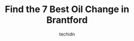 ---
layout: ampstory
image: https://i0.wp.com/www.auto.or.id/wp-content/uploads/2023/06/brown-auto-service-0-brantford-1686327361.jpeg?resize=640,853
author: techidn
featured: false
description: Brantford, Ontario, Canada is a haven for Oil Change enthusiasts, boasting an impressive array of 7 top-notch establishments. Whether youre a seasoned connoisseur or simply curious to explo
title: Find the 7 Best Oil Change in Brantford
cover:
   title: Find the 7 Best Oil Change in Brantford
   subtitle: AUTO.OR.ID
   background: https://www.auto.or.id/wp-content/uploads/2023/06/brown-auto-service-0-brantford-1686327361.jpeg

pages: 
 - layout: thirds
   top: <h1>#1 Great Canadian Oil Change - Formerly Oil Changers</h1>
   bottom: "<p>Had a great experience today with my oil change. This West Brant team was impressive and professional, and I was done in under 10, I am sure.  Bravo, well done, and thank</p>"
   background: https://www.auto.or.id/wp-content/uploads/2023/06/brown-auto-service-1-brantford-1686327362.jpeg
   backgroundblur: true
 - layout: thirds
   top: <h1>#2 Jiffy Lube</h1>
   bottom: "<p>84 King George Rd, Brantford, ON N3R 5K4, Canada</p>"
   background: https://www.auto.or.id/wp-content/uploads/2023/06/brown-auto-service-2-brantford-1686327363.jpeg
   cta:
      link: https://www.auto.or.id/find-the-7-best-oil-change-in-brantford/
      text: Find the 7 Best Oil Change in Brantford
 - layout: thirds
   top: <h1>#3 Jiffy Lube</h1>
   bottom: "<p>626 Colborne St, Brantford, ON N3S 3P7, Canada</p>"
   background: https://images.unsplash.com/photo-1620547316190-289b3899e010?ixlib=rb-4.0.3&ixid=MnwxMjA3fDB8MHxwaG90by1wYWdlfHx8fGVufDB8fHx8&auto=format&fit=crop&w=640&h=853&q=80
   cta:
      link: https://www.auto.or.id/find-the-7-best-oil-change-in-brantford/
      text: Find the 7 Best Oil Change in Brantford
 - layout: thirds
   top: <h1>#4 Speedy Auto Service Brantford</h1>
   bottom: "<p>50 King George Rd, Brantford, ON N3R 5K3, Canada</p>"
   background: https://images.unsplash.com/photo-1639928192091-52a0f057a03a?ixlib=rb-4.0.3&ixid=MnwxMjA3fDB8MHxwaG90by1wYWdlfHx8fGVufDB8fHx8&auto=format&fit=crop&w=640&h=853&q=80
   cta:
      link: https://www.auto.or.id/find-the-7-best-oil-change-in-brantford/
      text: Find the 7 Best Oil Change in Brantford
 - layout: thirds
   top: <h1>#5 Midas</h1>
   bottom: "<p>439 Fairview Dr, Brantford, ON N3R 6X3, Canada</p>"
   background: https://images.unsplash.com/photo-1639928846412-63b3f15c6f21?ixlib=rb-4.0.3&ixid=MnwxMjA3fDB8MHxwaG90by1wYWdlfHx8fGVufDB8fHx8&auto=format&fit=crop&w=640&h=853&q=80
   cta:
      link: https://www.auto.or.id/find-the-7-best-oil-change-in-brantford/
      text: Find the 7 Best Oil Change in Brantford
 - layout: thirds
   top: <h1>#6 Beverly Tire & Auto #107</h1>
   bottom: "<p>10 Easton Rd, Brantford, ON N3P 1J5, Canada</p>"
   background: https://images.unsplash.com/photo-1610205296127-02e7366806e4?ixlib=rb-4.0.3&ixid=MnwxMjA3fDB8MHxwaG90by1wYWdlfHx8fGVufDB8fHx8&auto=format&fit=crop&w=640&h=853&q=80
   cta:
      link: https://www.auto.or.id/find-the-7-best-oil-change-in-brantford/
      text: Find the 7 Best Oil Change in Brantford
 - layout: thirds
   top: <h1>#7 Dunsdon Auto</h1>
   bottom: "<p>435 West St, Brantford, ON N3R 3V9, Canada</p>"
   background: https://images.unsplash.com/photo-1517672651691-24622a91b550?ixlib=rb-4.0.3&ixid=MnwxMjA3fDB8MHxwaG90by1wYWdlfHx8fGVufDB8fHx8&auto=format&fit=crop&w=640&h=853&q=80
   cta:
      link: https://www.auto.or.id/find-the-7-best-oil-change-in-brantford/
      text: Find the 7 Best Oil Change in Brantford
 - layout: thirds
   middle: Continue reading...
   background: https://images.unsplash.com/photo-1596639410350-3b994b89e9b1?ixlib=rb-4.0.3&ixid=MnwxMjA3fDB8MHxwaG90by1wYWdlfHx8fGVufDB8fHx8&auto=format&fit=crop&w=640&h=853&q=80
   cta:
      link: https://www.auto.or.id/find-the-7-best-oil-change-in-brantford/
      text: Find the 7 Best Oil Change in Brantford

---
